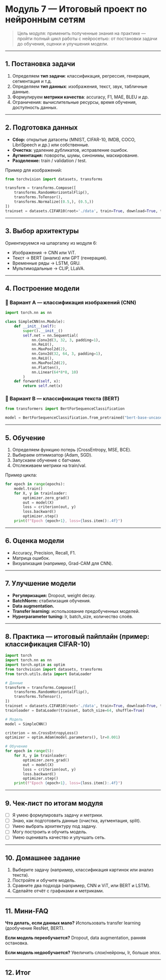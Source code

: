 # Модуль 7 — Итоговый проект по нейронным сетям

> Цель модуля: применить полученные знания на практике — пройти полный цикл работы с нейросетью: от постановки задачи до обучения, оценки и улучшения модели.

---

## 1. Постановка задачи

1. Определяем **тип задачи**: классификация, регрессия, генерация, сегментация и т.д.
2. Определяем **тип данных**: изображения, текст, звук, табличные данные.
3. Формулируем **метрики качества**: accuracy, F1, MAE, BLEU и др.
4. Ограничения: вычислительные ресурсы, время обучения, доступность данных.

---

## 2. Подготовка данных

* **Сбор:** открытые датасеты (MNIST, CIFAR-10, IMDB, COCO, LibriSpeech и др.) или собственные.
* **Очистка:** удаление дубликатов, исправление ошибок.
* **Аугментация:** повороты, шумы, синонимы, маскирование.
* **Разделение:** train / validation / test.

Пример для изображений:

```python
from torchvision import datasets, transforms

transform = transforms.Compose([
    transforms.RandomHorizontalFlip(),
    transforms.ToTensor(),
    transforms.Normalize((0.5,), (0.5,))
])
trainset = datasets.CIFAR10(root='./data', train=True, download=True, transform=transform)
```

---

## 3. Выбор архитектуры

Ориентируемся на шпаргалку из модуля 6:

* Изображения → CNN или ViT.
* Текст → BERT (анализ) или GPT (генерация).
* Временные ряды → LSTM, GRU.
* Мультимодальные → CLIP, LLaVA.

---

## 4. Построение модели

### 🔹 Вариант A — классификация изображений (CNN)

```python
import torch.nn as nn

class SimpleCNN(nn.Module):
    def __init__(self):
        super().__init__()
        self.net = nn.Sequential(
            nn.Conv2d(3, 32, 3, padding=1),
            nn.ReLU(),
            nn.MaxPool2d(2),
            nn.Conv2d(32, 64, 3, padding=1),
            nn.ReLU(),
            nn.MaxPool2d(2),
            nn.Flatten(),
            nn.Linear(64*8*8, 10)
        )
    def forward(self, x):
        return self.net(x)
```

### 🔹 Вариант B — классификация текста (BERT)

```python
from transformers import BertForSequenceClassification

model = BertForSequenceClassification.from_pretrained("bert-base-uncased", num_labels=2)
```

---

## 5. Обучение

1. Определяем функцию потерь (CrossEntropy, MSE, BCE).
2. Выбираем оптимизатор (Adam, SGD).
3. Запускаем обучение с батчами.
4. Отслеживаем метрики на train/val.

Пример цикла:

```python
for epoch in range(epochs):
    model.train()
    for X, y in trainloader:
        optimizer.zero_grad()
        out = model(X)
        loss = criterion(out, y)
        loss.backward()
        optimizer.step()
    print(f"Epoch {epoch+1}, loss={loss.item():.4f}")
```

---

## 6. Оценка модели

* Accuracy, Precision, Recall, F1.
* Матрица ошибок.
* Визуализация (например, Grad-CAM для CNN).

---

## 7. Улучшение модели

* **Регуляризация:** Dropout, weight decay.
* **BatchNorm:** стабилизация обучения.
* **Data augmentation.**
* **Transfer learning:** использование предобученных моделей.
* **Hyperparameter tuning:** lr, batch_size, количество слоёв.

---

## 8. Практика — итоговый пайплайн (пример: классификация CIFAR-10)

```python
import torch
import torch.nn as nn
import torch.optim as optim
from torchvision import datasets, transforms
from torch.utils.data import DataLoader

# Данные
transform = transforms.Compose([
    transforms.RandomHorizontalFlip(),
    transforms.ToTensor(),
])
trainset = datasets.CIFAR10(root='./data', train=True, download=True, transform=transform)
trainloader = DataLoader(trainset, batch_size=64, shuffle=True)

# Модель
model = SimpleCNN()

criterion = nn.CrossEntropyLoss()
optimizer = optim.Adam(model.parameters(), lr=0.001)

# Обучение
for epoch in range(5):
    for X, y in trainloader:
        optimizer.zero_grad()
        out = model(X)
        loss = criterion(out, y)
        loss.backward()
        optimizer.step()
    print(f"Epoch {epoch+1}, loss={loss.item():.4f}")
```

---

## 9. Чек-лист по итогам модуля

* [ ] Я умею формулировать задачу и метрики.
* [ ] Знаю, как подготовить данные (очистка, аугментация, split).
* [ ] Умею выбрать архитектуру под задачу.
* [ ] Могу построить и обучить модель.
* [ ] Умею оценивать качество и улучшать сеть.

---

## 10. Домашнее задание

1. Выберите задачу (например, классификация картинок или анализ текста).
2. Постройте и обучите модель.
3. Сравните два подхода (например, CNN и ViT, или BERT и LSTM).
4. Сделайте отчёт с графиками и метриками.

---

## 11. Мини-FAQ

**Что делать, если данных мало?**
Использовать transfer learning (дообучение ResNet, BERT).

**Если модель переобучается?**
Dropout, data augmentation, ранняя остановка.

**Если модель недообучается?**
Увеличить слои/нейроны, lr, больше эпох.

---

## 12. Итог

